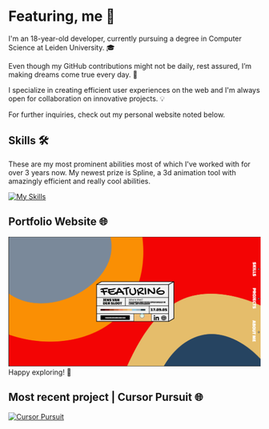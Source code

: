 # Featuring, me 👋

I'm an 18-year-old  developer, currently pursuing a degree in Computer Science at Leiden University. 🎓

Even though my GitHub contributions might not be daily, rest assured, I’m making dreams come true every day. 🚀

I specialize in creating efficient user experiences on the web and I'm always open for collaboration on innovative projects. 💡

For further inquiries, check out my personal website noted below.

## Skills 🛠️

These are my most prominent abilities most of which I've worked with for over 3 years now. My newest prize is Spline, a 3d animation tool with amazingly efficient and really cool abilities.

[![My Skills](https://skillicons.dev/icons?i=cpp,html,css,eclipse,java,nodejs,py,js,ps,ae,blender,react,figma&theme=dark)](https://skillicons.dev)

## Portfolio Website 🌐

[![Portfolio](1.png)](https://www.jensvandersloot.nl)
Happy exploring! 🎉

## Most recent project | Cursor Pursuit 🌐

[![Cursor Pursuit](https://github.com/MPRoses/MPRoses/assets/106508255/70257a50-8f46-4966-bcc9-8c22059bccaa)](https://www.cursorpursuit.nl)
